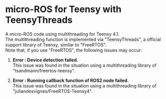 # micro-ROS for Teensy with TeensyThreads

A micro-ROS code using multithreading for Teensy 4.1.   
The multithreading function is implemented via "TeensyThreads", a official support library of Teensy, similar to "FreeRTOS".  
Note that, if you use "FreeRTOS", the following issues may occur:
    
1. **Error : Device detection failed.**  
    This issue was found in the situation using a multithreading library of "tsandmann/freertos-teensy".

1. **Error : Running callback function of ROS2 node failed.**  
    This issue was found in the situation using a multithreading library of "juliandesvignes/FreeRTOS-Teensy4".